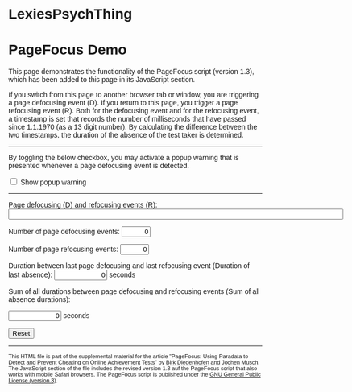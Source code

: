 # LexiesPsychThing
<!DOCTYPE html>
<html>

<!-- This HTML file is part of the supplemental material of the article "PageFocus: Using Paradata to Detect and Prevent Cheating on Online Achievement Tests" by Birk Diedenhofen and Jochen Musch. The JavaScript section of the file includes version 1.3 of the PageFocus script.
Copyright 2015-2017 Birk Diedenhofen (mail@birkdiedenhofen.de)
This program is free software: you can redistribute it and/or modify it under the terms of the GNU General Public License as published by the Free Software Foundation, either version 3 of the License, or (at your option) any later version. This program is distributed in the hope that it will be useful, but WITHOUT ANY WARRANTY; without even the implied warranty of MERCHANTABILITY or FITNESS FOR A PARTICULAR PURPOSE. See the GNU General Public License for more details. You should have received a copy of the GNU General Public License along with this program. If not, see <http://www.gnu.org/licenses/>. -->

<head>
<title>PageFocus Demo</title>
<meta http-equiv="Content-Type" content="text/html; charset=utf-8" />

<style type="text/css">
  body {
    font-family: sans-serif;
  }

  .numeric_input {
    text-align: right;
  }

  .footnote {
    font-size: 0.8em;
  }

  #popup_warning {
    display: none;
    width: 500px;
    height: 180px;
    position: absolute;
    background-color: #fff;
    z-index: 255;
    text-align: center;
    padding: 0 20px 20px;
    border: 5px solid red;
    top: 50%;
    left: 50%;
    margin-left: -250px;
    margin-top: -90px;
  }

  #popup_warning .ok_button {
    margin-top: 20px;
  }

  #popup_warning .ok_button button {
    width: 100px;
    height: 30px;
  }

  #disabled {
    display: none;
    position: absolute;
    left: 0;
    top: 0;
    width: 100%;
    height: 100%;
    background: #707070;
    filter:alpha(opacity=75);
    opacity: 0.75;
    z-index: 253;
  }
</style>

</head>

<body>
<h1>PageFocus Demo</h1>

<p>This page demonstrates the functionality of the PageFocus script (version 1.3), which has been added to this page in its JavaScript section.</p>

<p>If you switch from this page to another browser tab or window, you are triggering a page defocusing event (D). If you return to this page, you trigger a page refocusing event (R). Both for the defocusing event and for the refocusing event, a timestamp is set that records the number of milliseconds that have passed since 1.1.1970 (as a 13 digit number). By calculating the difference between the two timestamps, the duration of the absence of the test taker is determined.</p>

<hr>

<p>By toggling the below checkbox, you may activate a popup warning that is presented whenever a page defocusing event is detected.</p>
<p><label><input type="checkbox" name="popup_warning_checkbox" id="popup_warning_checkbox"> Show popup warning</label></p>

<hr>

<p><label>Page defocusing (D) and refocusing events (R):
<input type="text" id="events_input" name="events_input" size="80" readonly></label></p>

<p><label>Number of page defocusing events: <input class="numeric_input" type="text" id="defocus_count_input" name="defocus_count_input" size="4" value="0" readonly></label></p>

<p><label>Number of page refocusing events:
<input class="numeric_input" type="text" id="refocus_count_input" name="refocus_count_input" size="4" value="0" readonly></label></p>

<p><label>Duration between last page defocusing and last refocusing event (Duration of last absence):
<input class="numeric_input" type="text" id="last_duration_input" name="last_duration_input" size="10" value="0" readonly> seconds</label></p>

<p><label>Sum of all durations between page defocusing and refocusing events (Sum of all absence durations):

<input class="numeric_input" type="text" id="duration_sum_input" name="duration_sum_input" size="10" value="0" readonly> seconds</label></p>

<p><button onclick="reset()">Reset</button></p>

<hr>

<p class="footnote">This HTML file is part of the supplemental material for the article "PageFocus: Using Paradata to Detect and Prevent Cheating on Online Achievement Tests" by <a href="mailto:mail@birkdiedenhofen.de">Birk Diedenhofen</a> and Jochen Musch. The JavaScript section of the file includes the revised version 1.3 auf the PageFocus script that also works with mobile Safari browsers. The PageFocus script is published under the <a href="http://www.gnu.org/licenses/">GNU General Public License (version 3)</a>.
</p>

<div id="popup_warning">
  <h3>PageFocus warning</h3>
  <p>You have just left this window which is not allowed while participating on the test. Please return to the test by confirming this message, and do not leave the test page again.</p>
  <div class="ok_button"><button onclick='toggle_popup_warning("none"); regained_focus(); return false;'>OK</button></div>
</div>
<div id="disabled"></div>

<script type="text/javascript">
// PageFocus version 1.3-1 demo

var focus_data;  // all page defocusing and refocusing events as one string
var defocusing_count;  // number of page defocusing events
var refocusing_count;  // number of page refocusing events
var last_duration;  // duration between the last page defocusing and refocusing events
var duration_sum;  // sum of all durations between page defocusing and refocusing events

var defocus_timestamp;  // timestamp of last page defocusing event
var refocus_timestamp;  // timestamp of last page refocusing event

var pagefocus = true;  // does the current page have the focus?
var popup_visible = false;  // is the popup currently being shown?

// input elements
var popup_checkbox = document.getElementById("popup_warning_checkbox");
var events_input = document.getElementById("events_input");
var defocus_count_input = document.getElementById("defocus_count_input");
var refocus_count_input = document.getElementById("refocus_count_input");
var last_duration_input = document.getElementById("last_duration_input");
var duration_sum_input = document.getElementById("duration_sum_input");

reset()

record_timestamp = function(type, timestamp) {
  focus_data = focus_data + type + timestamp + ";";  // add new page focusing event to the data record
  events_input.value = focus_data;

  events_input.scrollLeft = events_input.scrollWidth;  // scroll input field to the right
}

function lost_focus() {  // page defocusing event detected
  if(!popup_visible) {
    pagefocus = false;

    defocus_timestamp = new Date().getTime();
    record_timestamp("D", defocus_timestamp);

    defocusing_count++;  // count the number of defocusing events
    defocus_count_input.value = defocusing_count;

    if(popup_checkbox.checked) toggle_popup_warning("block");
  }
}

function regained_focus() {  // page refocusing event detected
  if(!pagefocus && !popup_visible) {
    pagefocus = true;

    refocus_timestamp = new Date().getTime();
    record_timestamp("R", refocus_timestamp);

    refocusing_count++;  // count the number of refocusing events
    refocus_count_input.value = refocusing_count;

    last_duration = refocus_timestamp - defocus_timestamp; // calculate the duration between the last page defocusing and refocusing events
    duration_sum += last_duration; // sum durations between page defocusing and refocusing events

    last_duration_input.value = last_duration/1000;
    duration_sum_input.value = duration_sum/1000;
  }
}

function onfocusout() {  // workaround for Internet Explorer < version 11
  clearTimeout(timer);
  timer = setTimeout(lost_focus,100);
}

function onfocusin() {  // workaround for Internet Explorer < version 11
  clearTimeout(timer);
  regained_focus();
}

function reset() {  // reset captured data
  events_input.value = focus_data = '';
  defocus_count_input.value = defocusing_count = 0;
  refocus_count_input.value = refocusing_count = 0;
  last_duration_input.value = last_duration = 0;
  duration_sum_input.value = duration_sum = 0;
}

function toggle_popup_warning(state) {  // show/hide popup warning
  document.getElementById("popup_warning").style.display = state;
  document.getElementById("disabled").style.display = state;
  popup_visible = state == "block";
}

if("onfocusin" in document) {  // check for Internet Explorer version < 11
  var timer;
  document.onfocusin = onfocusin;
  document.onfocusout = onfocusout;
} else if("onpageshow" in window) {
  // use onpageshow and onpagehide for mobile Safari
  window.onfocus = window.onpageshow = regained_focus;
  window.onblur = window.onpagehide = lost_focus;
}

</script>

</body>
</html>
